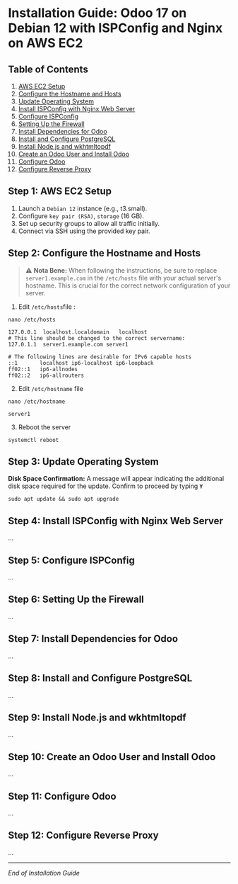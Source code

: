 # Installation Guide: Odoo 17 on Debian 12 with ISPConfig and Nginx on AWS EC2

## Table of Contents
1. [AWS EC2 Setup](#step-1-aws-ec2-setup)
2. [Configure the Hostname and Hosts](#step-2-configure-the-hostname-and-hosts)
3. [Update Operating System](#step-3-update-operating-system)
4. [Install ISPConfig with Nginx Web Server](#step-4-install-ispconfig-with-nginx-web-server)
5. [Configure ISPConfig](#step-5-configure-ispconfig)
6. [Setting Up the Firewall](#step-6-setting-up-the-firewall)
7. [Install Dependencies for Odoo](#step-7-install-dependencies-for-odoo)
8. [Install and Configure PostgreSQL](#step-8-install-and-configure-postgresql)
9. [Install Node.js and wkhtmltopdf](#step-9-install-nodejs-and-wkhtmltopdf)
10. [Create an Odoo User and Install Odoo](#step-10-create-an-odoo-user-and-install-odoo)
11. [Configure Odoo](#step-11-configure-odoo)
12. [Configure Reverse Proxy](#step-12-configure-reverse-proxy)
    
<a name="step-1-aws-ec2-setup"></a>
## Step 1: AWS EC2 Setup
  1. Launch a `Debian 12` instance (e.g., t3.small).
  2. Configure `key pair (RSA)`, `storage` (16 GB).
  3. Set up security groups to allow all traffic initially.
  4. Connect via SSH using the provided key pair.
<a name="step-2-configure-the-hostname-and-hosts"></a>
## Step 2: Configure the Hostname and Hosts
> :warning: **Nota Bene:** When following the instructions, be sure to replace `server1.example.com` in the `/etc/hosts` file with your actual server's hostname. This is crucial for the correct network configuration of your server.

1. Edit `/etc/hosts`file :
```
nano /etc/hosts
```
```
127.0.0.1  localhost.localdomain   localhost
# This line should be changed to the correct servername:
127.0.1.1  server1.example.com server1

# The following lines are desirable for IPv6 capable hosts
::1       localhost ip6-localhost ip6-loopback
ff02::1   ip6-allnodes
ff02::2   ip6-allrouters
```

2. Edit `/etc/hostname` file
```
nano /etc/hostname
```
```
server1
```
3. Reboot the server
```
systemctl reboot
```
<a name="step-3-update-operating-system"></a>
## Step 3: Update Operating System
**Disk Space Confirmation:** A message will appear indicating the additional disk space required for the update. Confirm to proceed by typing **`Y`** 
```
sudo apt update && sudo apt upgrade
```


<a name="step-4-install-ispconfig-with-nginx-web-server"></a>
## Step 4: Install ISPConfig with Nginx Web Server
...
<a name="step-5-configure-ispconfig"></a>
## Step 5: Configure ISPConfig
...
<a name="step-6-setting-up-the-firewall"></a>
## Step 6: Setting Up the Firewall
...
<a name="step-7-install-dependencies-for-odoo"></a>
## Step 7: Install Dependencies for Odoo
...
<a name="step-8-install-and-configure-postgresql"></a>
## Step 8: Install and Configure PostgreSQL
...
<a name="step-9-install-nodejs-and-wkhtmltopdf"></a>
## Step 9: Install Node.js and wkhtmltopdf
...
<a name="step-10-create-an-odoo-user-and-install-odoo"></a>
## Step 10: Create an Odoo User and Install Odoo
...
<a name="step-11-configure-odoo"></a>
## Step 11: Configure Odoo
...
<a name="step-12-configure-reverse-proxy"></a>
## Step 12: Configure Reverse Proxy
...

---

*End of Installation Guide*
